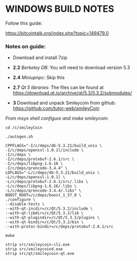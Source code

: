 WINDOWS BUILD NOTES
===================

Follow this guide:

https://bitcointalk.org/index.php?topic=149479.0

### Notes on guide:
* Download and install 7zip

* **2.2** *Berkeley DB*: You will need to download version 5.3

* **2.4** *Miniupnpc*: Skip this

* **2.7** *Qt 5 libraries*: The files can be found at https://download.qt.io/archive/qt/5.3/5.3.2/submodules/

* **3** Download and unpack Smileycoin from github: https://github.com/tutor-web/smileyCoin

*From msys shell configure and make smileycoin:*

```
cd /c/smileyCoin

./autogen.sh

CPPFLAGS="-I/c/deps/db-5.3.21/build_unix \
-I/c/deps/openssl-1.0.1l/include \
-I/c/deps \
-I/c/deps/protobuf-2.6.1/src \
-I/c/deps/libpng-1.6.16 \
-I/c/deps/qrencode-3.4.4" \
LDFLAGS="-L/c/deps/db-5.3.21/build_unix \
-L/c/deps/openssl-1.0.1l \
-L/c/deps/protobuf-2.6.1/src/.libs \
-L/c/deps/libpng-1.6.16/.libs \
-L/c/deps/qrencode-3.4.4/.libs" \
BOOST_ROOT=/c/deps/boost_1_57_0 \
./configure \
--disable-tests \
--with-qt-incdir=/c/Qt/5.3.2/include \
--with-qt-libdir=/c/Qt/5.3.2/lib \
--with-qt-plugindir=/c/Qt/5.3.2/plugins \
--with-qt-bindir=/c/Qt/5.3.2/bin \
--with-protoc-bindir=/c/deps/protobuf-2.6.1/src

make

strip src/smileycoin-cli.exe
strip src/smileycoind.exe
strip src/qt/smileycoin-qt.exe 
```